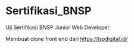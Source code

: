 # Sertifikasi_BNSP
Uji Sertifikasi BNSP Junior Web Developer

Membuat clone front end dari https://lspdigital.id/


